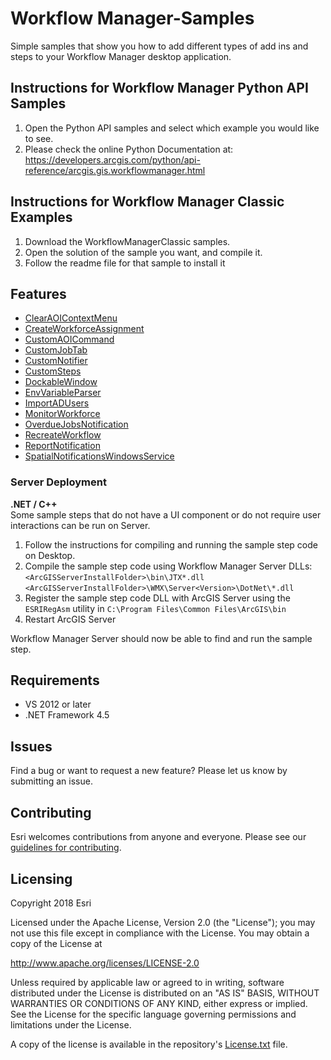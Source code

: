 # Workflow Manager-Samples

Simple samples that show you how to add different types of add ins and steps to your Workflow Manager desktop application.

## Instructions for Workflow Manager Python API Samples

1. Open the Python API samples and select which example you would like to see.
2. Please check the online Python Documentation at: https://developers.arcgis.com/python/api-reference/arcgis.gis.workflowmanager.html

## Instructions for Workflow Manager Classic Examples

1. Download the WorkflowManagerClassic samples.
2. Open the solution of the sample you want, and compile it.
3. Follow the readme file for that sample to install it


## Features
* [ClearAOIContextMenu](./WorkflowManagerClassic/ClearAOIContextMenu)
* [CreateWorkforceAssignment](./WorkflowManagerClassic/CreateWorkforceAssignment)
* [CustomAOICommand](./WorkflowManagerClassic/CustomAOICommand)
* [CustomJobTab](./WorkflowManagerClassic/CustomJobTab)
* [CustomNotifier](./WorkflowManagerClassic/CustomNotifier)
* [CustomSteps](./WorkflowManagerClassic/CustomSteps)
* [DockableWindow](./WorkflowManagerClassic/DockableWindow)
* [EnvVariableParser](./WorkflowManagerClassic/EnvVariableParser)
* [ImportADUsers](./WorkflowManagerClassic/ImportADUsers)
* [MonitorWorkforce](./WorkflowManagerClassic/MonitorWorkforce)
* [OverdueJobsNotification](./WorkflowManagerClassic/OverdueJobsNotification)
* [RecreateWorkflow](./WorkflowManagerClassic/RecreateWorkflow)
* [ReportNotification](./WorkflowManagerClassic/ReportNotification)
* [SpatialNotificationsWindowsService](./WorkflowManagerClassic/SpatialNotificationsWindowsService)

### Server Deployment
**.NET / C++**
<br>
  Some sample steps that do not have a UI component or do not require user interactions can be run on Server.
1. Follow the instructions for compiling and running the sample step code on Desktop.
2. Compile the sample step code using Workflow Manager Server DLLs: <br>`<ArcGISServerInstallFolder>\bin\JTX*.dll` <br>`<ArcGISServerInstallFolder>\WMX\Server<Version>\DotNet\*.dll`
3. Register the sample step code DLL with ArcGIS Server using the `ESRIRegAsm` utility in `C:\Program Files\Common Files\ArcGIS\bin`
4. Restart ArcGIS Server

Workflow Manager Server should now be able to find and run the sample step.

## Requirements

* VS 2012 or later
* .NET Framework 4.5

## Issues

Find a bug or want to request a new feature?  Please let us know by submitting an issue.

## Contributing

Esri welcomes contributions from anyone and everyone. Please see our [guidelines for contributing](https://github.com/esri/contributing).

## Licensing
Copyright 2018 Esri

Licensed under the Apache License, Version 2.0 (the "License");
you may not use this file except in compliance with the License.
You may obtain a copy of the License at

   http://www.apache.org/licenses/LICENSE-2.0

Unless required by applicable law or agreed to in writing, software
distributed under the License is distributed on an "AS IS" BASIS,
WITHOUT WARRANTIES OR CONDITIONS OF ANY KIND, either express or implied.
See the License for the specific language governing permissions and
limitations under the License.

A copy of the license is available in the repository's [License.txt](License.txt) file.
